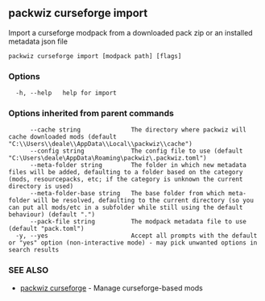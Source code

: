 ## packwiz curseforge import

Import a curseforge modpack from a downloaded pack zip or an installed metadata json file

```
packwiz curseforge import [modpack path] [flags]
```

### Options

```
  -h, --help   help for import
```

### Options inherited from parent commands

```
      --cache string              The directory where packwiz will cache downloaded mods (default "C:\\Users\\deale\\AppData\\Local\\packwiz\\cache")
      --config string             The config file to use (default "C:\Users\deale\AppData\Roaming\packwiz\.packwiz.toml")
      --meta-folder string        The folder in which new metadata files will be added, defaulting to a folder based on the category (mods, resourcepacks, etc; if the category is unknown the current directory is used)
      --meta-folder-base string   The base folder from which meta-folder will be resolved, defaulting to the current directory (so you can put all mods/etc in a subfolder while still using the default behaviour) (default ".")
      --pack-file string          The modpack metadata file to use (default "pack.toml")
  -y, --yes                       Accept all prompts with the default or "yes" option (non-interactive mode) - may pick unwanted options in search results
```

### SEE ALSO

* [packwiz curseforge](packwiz_curseforge.md)	 - Manage curseforge-based mods

